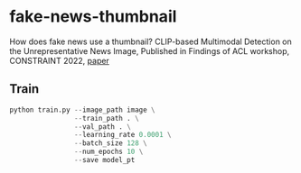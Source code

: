 # fake-news-thumbnail

How does fake news use a thumbnail? CLIP-based Multimodal Detection on the Unrepresentative News Image, Published in Findings of ACL workshop, CONSTRAINT 2022, [paper](https://arxiv.org/abs/2204.05533)

## Train
```python
python train.py --image_path image \
                --train_path . \
                --val_path . \
                --learning_rate 0.0001 \
                --batch_size 128 \
                --num_epochs 10 \
                --save model_pt 
```
